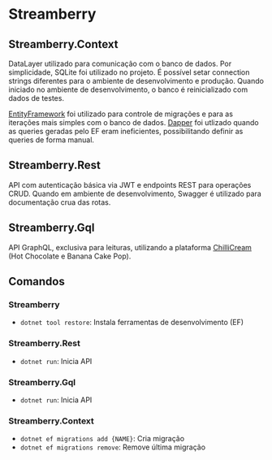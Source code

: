 # Streamberry

## Streamberry.Context
DataLayer utilizado para comunicação com o banco de dados. Por simplicidade, SQLite foi utilizado no projeto. É possível setar connection strings diferentes para o ambiente de desenvolvimento e produção.
Quando iniciado no ambiente de desenvolvimento, o banco é reinicializado com dados de testes.


[EntityFramework](https://github.com/dotnet/efcore) foi utilizado para controle de migrações e para as iterações mais simples com o banco de dados. [Dapper](https://github.com/DapperLib/Dapper) foi utlizado quando as queries geradas pelo EF eram ineficientes, possibilitando definir as queries de forma manual.

## Streamberry.Rest
API com autenticação básica via JWT e endpoints REST para operações CRUD. 
Quando em ambiente de desenvolvimento, Swagger é utilizado para documentação crua das rotas.

## Streamberry.Gql
API GraphQL, exclusiva para leituras, utilizando a plataforma [ChilliCream](https://github.com/ChilliCream/graphql-platform) (Hot Chocolate e Banana Cake Pop).

## Comandos
### Streamberry
 - `dotnet tool restore`: Instala ferramentas de desenvolvimento (EF)
 
### Streamberry.Rest
- `dotnet run`: Inicia API

### Streamberry.Gql
- `dotnet run`: Inicia API

### Streamberry.Context
- `dotnet ef migrations add {NAME}`: Cria migração
- `dotnet ef migrations remove`: Remove última migração